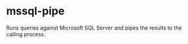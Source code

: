 # mssql-pipe

Runs queries against Microsoft SQL Server and pipes the results to the calling process.